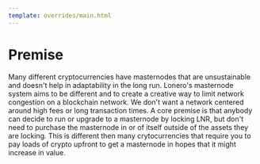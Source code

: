 ```yaml
---
template: overrides/main.html
---
```


# Premise
Many different cryptocurrencies have masternodes that are unsustainable and doesn't help in adaptability in the long run. Lonero's masternode system aims to be different and to create a creative way to limit network congestion on a blockchain network. We don't want a network centered around high fees or long transaction times. A core premise is that anybody can decide to run or upgrade to a masternode by locking LNR, but don't need to purchase the masternode in or of itself outside of the assets they are locking. This is different then many crytocurrencies that require you to pay loads of crypto upfront to get a masternode in hopes that it might increase in value.
